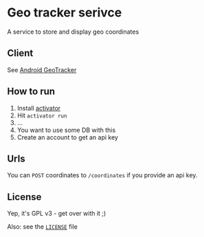 # Geo tracker serivce

A service to store and display geo coordinates

## Client

See [Android GeoTracker](https://github.com/sne11ius/GeoTracker)

## How to run

1. Install [activator](https://www.playframework.com/documentation/2.3.x/Installing)
2. Hit `activator run`
3. ...
4. You want to use some DB with this
5. Create an account to get an api key

## Urls

You can `POST` coordinates to `/coordinates` if you provide an api key.

## License

Yep, it's GPL v3 - get over with it ;)

Also: see the [`LICENSE`](https://raw.githubusercontent.com/sne11ius/geotracker-service/master/LICENSE) file
